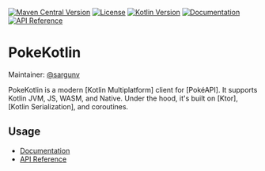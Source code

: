 [![Maven Central Version](https://img.shields.io/maven-central/v/dev.sargunv.pokekotlin/pokekotlin?label=Maven)](https://central.sonatype.com/namespace/dev.sargunv.pokekotlin)
[![License](https://img.shields.io/github/license/PokeAPI/pokekotlin?label=License)](https://github.com/PokeAPI/pokekotlin/blob/main/LICENSE)
[![Kotlin Version](https://img.shields.io/badge/dynamic/toml?url=https%3A%2F%2Fraw.githubusercontent.com%2FPokeAPI%2Fpokekotlin%2Frefs%2Fheads%2Fmain%2Fgradle%2Flibs.versions.toml&query=versions.gradle-kotlin&prefix=v&logo=kotlin&label=Kotlin)](./gradle/libs.versions.toml)
[![Documentation](https://img.shields.io/badge/Documentation-blue?logo=MaterialForMkDocs&logoColor=white)](https://pokeapi.github.io/pokekotlin/)
[![API Reference](https://img.shields.io/badge/API_Reference-blue?logo=Kotlin&logoColor=white)](https://pokeapi.github.io/pokekotlin/api/)

# PokeKotlin

Maintainer: [@sargunv](https://github.com/sargunv)

PokeKotlin is a modern [Kotlin Multiplatform] client for [PokéAPI]. It supports
Kotlin JVM, JS, WASM, and Native. Under the hood, it's built on [Ktor], [Kotlin
Serialization], and coroutines.

## Usage

- [Documentation]
- [API Reference]

[Documentation]: https://pokeapi.github.io/pokekotlin/
[API Reference]: https://pokeapi.github.io/pokekotlin/api/
